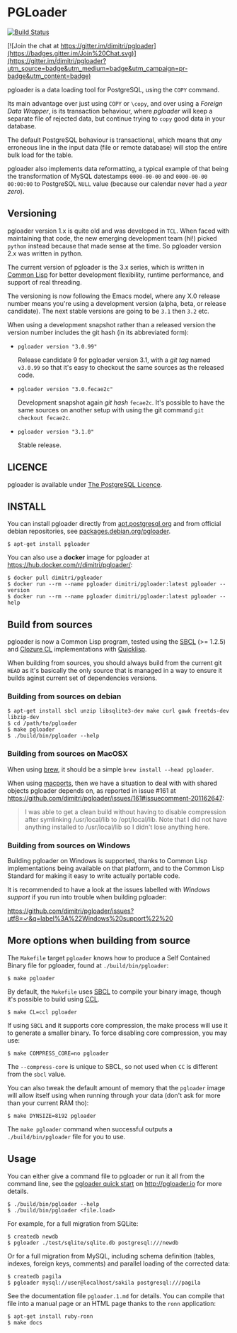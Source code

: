 # PGLoader

[![Build Status](https://travis-ci.org/dimitri/pgloader.svg?branch=master)](https://travis-ci.org/dimitri/pgloader)

[![Join the chat at https://gitter.im/dimitri/pgloader](https://badges.gitter.im/Join%20Chat.svg)](https://gitter.im/dimitri/pgloader?utm_source=badge&utm_medium=badge&utm_campaign=pr-badge&utm_content=badge)

pgloader is a data loading tool for PostgreSQL, using the `COPY` command.

Its main advantage over just using `COPY` or `\copy`, and over using a
*Foreign Data Wrapper*, is its transaction behaviour, where *pgloader*
will keep a separate file of rejected data, but continue trying to
`copy` good data in your database.

The default PostgreSQL behaviour is transactional, which means that
*any* erroneous line in the input data (file or remote database) will
stop the entire bulk load for the table.

pgloader also implements data reformatting, a typical example of that
being the transformation of MySQL datestamps `0000-00-00` and
`0000-00-00 00:00:00` to PostgreSQL `NULL` value (because our calendar
never had a *year zero*).

## Versioning

pgloader version 1.x is quite old and was developed in `TCL`.
When faced with maintaining that code, the new emerging development
team (hi!) picked `python` instead because that made sense at the
time. So pgloader version 2.x was written in python.

The current version of pgloader is the 3.x series, which is written in
[Common Lisp](http://cliki.net/) for better development flexibility,
runtime performance, and support of real threading.

The versioning is now following the Emacs model, where any X.0 release
number means you're using a development version (alpha, beta, or release
candidate). The next stable versions are going to be `3.1` then `3.2` etc.

When using a development snapshot rather than a released version the version
number includes the git hash (in its abbreviated form):

  - `pgloader version "3.0.99"`
  
     Release candidate 9 for pgloader version 3.1, with a *git tag* named
     `v3.0.99` so that it's easy to checkout the same sources as the
     released code.
     
  - `pgloader version "3.0.fecae2c"`
  
     Development snapshot again *git hash* `fecae2c`. It's possible to have
     the same sources on another setup with using the git command `git
     checkout fecae2c`.

  - `pgloader version "3.1.0"`
  
     Stable release.

## LICENCE

pgloader is available under [The PostgreSQL Licence](http://www.postgresql.org/about/licence/).

## INSTALL

You can install pgloader directly from
[apt.postgresql.org](https://wiki.postgresql.org/wiki/Apt) and from official
debian repositories, see
[packages.debian.org/pgloader](https://packages.debian.org/search?keywords=pgloader).

    $ apt-get install pgloader

You can also use a **docker** image for pgloader at
<https://hub.docker.com/r/dimitri/pgloader/>:

    $ docker pull dimitri/pgloader
    $ docker run --rm --name pgloader dimitri/pgloader:latest pgloader --version
    $ docker run --rm --name pgloader dimitri/pgloader:latest pgloader --help

## Build from sources

pgloader is now a Common Lisp program, tested using the
[SBCL](http://sbcl.org/) (>= 1.2.5) and
[Clozure CL](http://ccl.clozure.com/) implementations with
[Quicklisp](http://www.quicklisp.org/beta/).

When building from sources, you should always build from the current git
`HEAD` as it's basically the only source that is managed in a way to ensure
it builds aginst current set of dependencies versions.

### Building from sources on debian

    $ apt-get install sbcl unzip libsqlite3-dev make curl gawk freetds-dev libzip-dev
    $ cd /path/to/pgloader
	$ make pgloader
	$ ./build/bin/pgloader --help

### Building from sources on MacOSX

When using [brew](https://brew.sh), it should be a simple `brew install
--head pgloader`.

When using [macports](https://www.macports.org), then we have a situation to
deal with with shared objects pgloader depends on, as reported in issue #161
at <https://github.com/dimitri/pgloader/issues/161#issuecomment-201162647>:

> I was able to get a clean build without having to disable compression after
> symlinking /usr/local/lib to /opt/local/lib. Note that I did not have
> anything installed to /usr/local/lib so I didn't lose anything here.

### Building from sources on Windows

Building pgloader on Windows is supported, thanks to Common Lisp
implementations being available on that platform, and to the Common Lisp
Standard for making it easy to write actually portable code.

It is recommended to have a look at the issues labelled with *Windows
support* if you run into trouble when building
pgloader:

<https://github.com/dimitri/pgloader/issues?utf8=✓&q=label%3A%22Windows%20support%22%20>

## More options when building from source

The `Makefile` target `pgloader` knows how to produce a Self Contained
Binary file for pgloader, found at `./build/bin/pgloader`:

    $ make pgloader

By default, the `Makefile` uses [SBCL](http://sbcl.org/) to compile your
binary image, though it's possible to build using
[CCL](http://ccl.clozure.com/).

    $ make CL=ccl pgloader

If using `SBCL` and it supports core compression, the make process will
use it to generate a smaller binary.  To force disabling core
compression, you may use:

    $ make COMPRESS_CORE=no pgloader

The `--compress-core` is unique to SBCL, so not used when `CC` is different
from the `sbcl` value.

You can also tweak the default amount of memory that the `pgloader` image
will allow itself using when running through your data (don't ask for more
than your current RAM tho):

    $ make DYNSIZE=8192 pgloader

The `make pgloader` command when successful outputs a `./build/bin/pgloader`
file for you to use.

## Usage

You can either give a command file to pgloader or run it all from the
command line, see the
[pgloader quick start](http://pgloader.io/howto/quickstart.html) on
<http://pgloader.io> for more details.

    $ ./build/bin/pgloader --help
    $ ./build/bin/pgloader <file.load>

For example, for a full migration from SQLite:

    $ createdb newdb
    $ pgloader ./test/sqlite/sqlite.db postgresql:///newdb

Or for a full migration from MySQL, including schema definition (tables,
indexes, foreign keys, comments) and parallel loading of the corrected data:

    $ createdb pagila
    $ pgloader mysql://user@localhost/sakila postgresql:///pagila

See the documentation file `pgloader.1.md` for details. You can compile that
file into a manual page or an HTML page thanks to the `ronn` application:

    $ apt-get install ruby-ronn
	$ make docs

